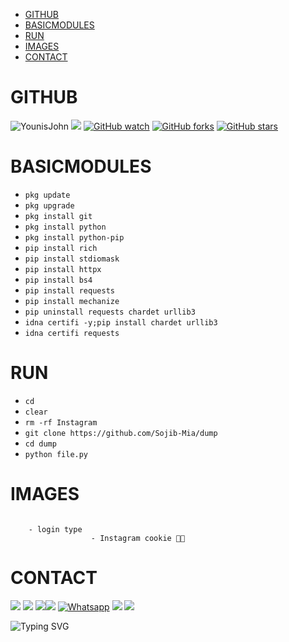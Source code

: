 - [GITHUB](#github) 
- [BASICMODULES](#basicmodules) 
- [RUN](#run) 
- [IMAGES](#images)
- [CONTACT](#contact)

# GITHUB 
![YounisJohn](https://komarev.com/ghpvc/?username=YounisJohn&color=blue)
<a href="https://github.com/YounisXyz"><img src="https://img.shields.io/github/followers/YounisXyz?label=followers&style=social"/></a>
[![GitHub watch](https://img.shields.io/github/watchers/YounisXyz/Instagram.svg?style=social&label=Watch)](https://GitHub.com/YounisXyz/Instagram/watchers/)
[![GitHub forks](https://img.shields.io/github/forks/YounisXyz/Instagram.svg?style=social&label=Fork)](https://GitHub.com/YounisXyz/Instagram/network/)
[![GitHub stars](https://img.shields.io/github/stars/YounisXyz/Instagram.svg?style=social&label=Star)](https://GitHub.com/YounisXyz/Instagram/stargazers/)


# BASICMODULES

- `pkg update`
- `pkg upgrade`
- `pkg install git`
- `pkg install python`
- `pkg install python-pip`
- `pip install rich`
- `pip install stdiomask`
- `pip install httpx`
- `pip install bs4`
- `pip install requests`
- `pip install mechanize`
- `pip uninstall requests chardet urllib3`
- `idna certifi -y;pip install chardet urllib3`
- `idna certifi requests`

# RUN

- `cd`
- `clear`
- `rm -rf Instagram`
- `git clone https://github.com/Sojib-Mia/dump`
- `cd dump`
- `python file.py`

# IMAGES
<img src="https://githu  b.com/YounisXyz/Instagram/blob/main/Picsart_24-02-07_13-40-04-725.jpg" alt="" border="0" />

```
    - login type
                  - Instagram cookie 🍪💬
```

# CONTACT
[![](https://img.shields.io/badge/Github-black?logo=Github&logoColor=black&labelColor=white)](https://github.com/YounisXyz) [![](https://img.shields.io/badge/Twitter-blue?logo=Twitter&logoColor=White&labelColor=white)](https://mobile.twitter.com/YounisXyz)
[![](https://img.shields.io/badge/Facebook-blue?logo=Facebook&logoColor=blue&labelColor=white)](https://www.facebook.com/xyzhackers)[![](https://img.shields.io/badge/Instagram-red?logo=Instagram&logoColor=red&labelColor=white)](https://www.instagram.com/younisxyz) [![Whatsapp](https://img.shields.io/badge/Whatsapp-Younis.Xyz-deepgreen?style=flat-square&logo=whatsapp)](https://wa.me/+923404708884)
[![](https://img.shields.io/badge/YouTube-black?logo=YouTube&logoColor=black&labelColor=white)](https://www.youtube.com/@YounisXyz)
[![](https://img.shields.io/badge/YouTube-red?logo=YouTube&logoColor=red&labelColor=white)](https://youtube.com/@MRTRICKERXYZ)

![Typing SVG](https://readme-typing-svg.herokuapp.com?lines=Dont+Forget+To+Follow+Me+On+GitHub!+)
